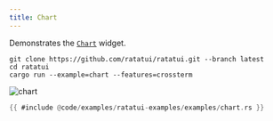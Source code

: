 ```yaml
---
title: Chart
---
```


Demonstrates the [`Chart`](https://docs.rs/ratatui/latest/ratatui/widgets/struct.Chart.html) widget.

```shell title=run example
git clone https://github.com/ratatui/ratatui.git --branch latest
cd ratatui
cargo run --example=chart --features=crossterm
```

![chart](chart.gif)

```rust title=chart.rs
{{ #include @code/examples/ratatui-examples/examples/chart.rs }}
```
